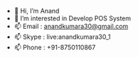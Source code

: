 - 👋 Hi, I’m Anand
- 👀 I’m interested in Develop POS System
- 📫 Email : anandkumara30@gmail.com
- 📫 Skype : live:anandkumara30_1
- 📫 Phone : +91-8750110867

<!---
anand-swoopos/anand-swoopos is a ✨ special ✨ repository because its `README.md` (this file) appears on your GitHub profile.
You can click the Preview link to take a look at your changes.
--->
